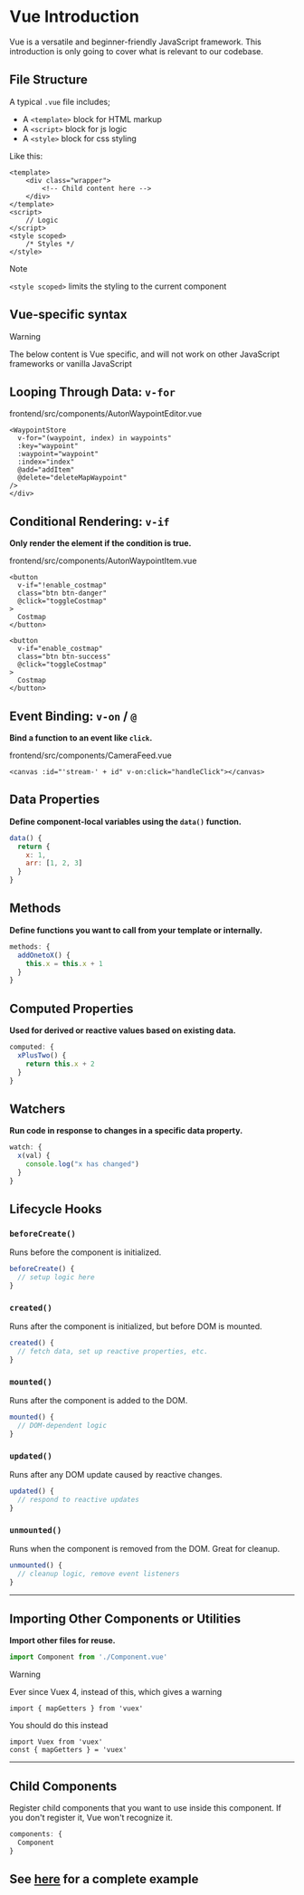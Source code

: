 # Vue Introduction

Vue is a versatile and beginner-friendly JavaScript framework. This introduction is only going to cover what is relevant to our codebase. 

## File Structure

A typical `.vue` file includes;
- A `<template>` block for HTML markup
- A `<script>` block for js logic
- A `<style>` block for css styling

Like this:
```vue
<template>
    <div class="wrapper">
        <!-- Child content here -->
    </div>
</template>
<script>
    // Logic
</script>
<style scoped>
    /* Styles */
</style>
```

> [!NOTE]   
> `<style scoped>` limits the styling to the current component 

## Vue-specific syntax
> [!WARNING]    
> The below content is Vue specific, and will not work on other JavaScript frameworks or vanilla JavaScript

## Looping Through Data: `v-for`

frontend/src/components/AutonWaypointEditor.vue
```vue
<WaypointStore
  v-for="(waypoint, index) in waypoints"
  :key="waypoint"
  :waypoint="waypoint"
  :index="index"
  @add="addItem"
  @delete="deleteMapWaypoint"
/>
</div>
```

## Conditional Rendering: `v-if`

**Only render the element if the condition is true.**

frontend/src/components/AutonWaypointItem.vue

```vue
<button
  v-if="!enable_costmap"
  class="btn btn-danger"
  @click="toggleCostmap"
>
  Costmap
</button>

<button
  v-if="enable_costmap"
  class="btn btn-success"
  @click="toggleCostmap"
>
  Costmap
</button>
```

## Event Binding: `v-on` / `@`

**Bind a function to an event like `click`.**

frontend/src/components/CameraFeed.vue

```vue
<canvas :id="'stream-' + id" v-on:click="handleClick"></canvas>
```

## Data Properties

**Define component-local variables using the `data()` function.**

```js
data() {
  return {
    x: 1,
    arr: [1, 2, 3]
  }
}
```

## Methods

**Define functions you want to call from your template or internally.**

```js
methods: {
  addOnetoX() {
    this.x = this.x + 1
  }
}
```

## Computed Properties

**Used for derived or reactive values based on existing data.**

```js
computed: {
  xPlusTwo() {
    return this.x + 2
  }
}
```

## Watchers

**Run code in response to changes in a specific data property.**

```js
watch: {
  x(val) {
    console.log("x has changed")
  }
}
```

## Lifecycle Hooks

### `beforeCreate()`

Runs before the component is initialized.

```js
beforeCreate() {
  // setup logic here
}
```

### `created()`

Runs after the component is initialized, but before DOM is mounted.

```js
created() {
  // fetch data, set up reactive properties, etc.
}
```

### `mounted()`

Runs after the component is added to the DOM.

```js
mounted() {
  // DOM-dependent logic
}
```

### `updated()`

Runs after any DOM update caused by reactive changes.

```js
updated() {
  // respond to reactive updates
}
```

### `unmounted()`

Runs when the component is removed from the DOM. Great for cleanup.

```js
unmounted() {
  // cleanup logic, remove event listeners
}
```

---

## Importing Other Components or Utilities

**Import other files for reuse.**

```js
import Component from './Component.vue'
```

> [!WARNING]  
> Ever since Vuex 4, instead of this, which gives a warning
```
import { mapGetters } from 'vuex'
```
You should do this instead
```
import Vuex from 'vuex'
const { mapGetters } = 'vuex'
```

---

## Child Components

Register child components that you want to use inside this component. If you don't register it, Vue won't recognize it. 

```js
components: {
  Component
}
```


## See [here](https://www.youtube.com/watch?v=xvFZjo5PgG0&pp=0gcJCdgAo7VqN5tD) for a complete example 